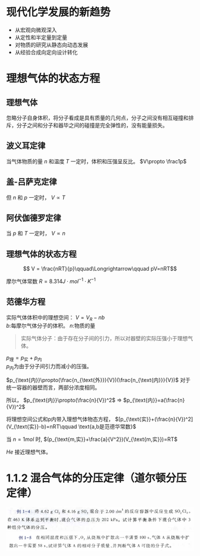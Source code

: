 # 现代化学发展的新趋势
* 从宏观向微观深入
* 从定性和半定量到定量
* 对物质的研究从静态向动态发展
* 从经验合成向定向设计转化

# 理想气体的状态方程
## 理想气体
忽略分子自身体积，将分子看成是具有质量的几何点，分子之间没有相互碰撞和排斥，分子之间和分子和器毕之间的碰撞是完全弹性的，没有能量损失。
## 波义耳定律
当气体物质的量 $n$ 和温度 $T$ 一定时，体积和压强呈反比。 $V\propto \frac1p$
## 盖-吕萨克定律
但 $n$ 和 $p$ 一定时， $V\propto T$
## 阿伏伽德罗定律
当 $p$ 和 $T$ 一定时， $V\propto n$
## 理想气体的状态方程
$$ V = \frac{nRT}{p}\qquad\Longrightarrow\qquad pV=nRT$$

摩尔气体常数 $R=8.314J\cdot mol^{-1}\cdot K^{-1}$
## 范德华方程
实际气体体积中的理想空间： $V=V_R-nb$  
$b$:每摩尔气体分子的体积。 $n$:物质的量
> 实际气体分子：由于存在分子间的引力，所以对器壁的实际压强小于理想气体。

$p_{\text{理}}=p_{\text{实}}+p_{\text{内}}$  
$p_{\text{内}}$为由于分子间引力而减小的压强。

$p_{\text{内}}\propto(\frac{n_{\text{外}}}{V})(\frac{n_{\text{内}}}{V})$ 对于统一容器的器壁而言，两部分浓度相同。

所以， $p_{\text{内}}\propto(\frac{n}{V})^2$ $\Longrightarrow$ $p_{\text{内}}=a(\frac{n}{V})^2$

将理想空间公式和p内带入理想气体物态方程， $[p_{\text{实}}+(\frac{n}{V})^2](V_{\text{实}}-b)=nRT\qquad \text{a,b是范德华常数}$

当 $n=1mol$ 时, $(p_{\text{m,实}}+\frac{a}{V^2})(V_{\text{m,实}})=RT$

$He$ 接近理想气体。

# 1.1.2 混合气体的分压定律（道尔顿分压定律）

![例题1](pictures/a.png)
![例题2](pictures/b.png)



